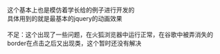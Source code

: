 <br>这个基本上也是模仿着学长给的例子进行开发的
<br>具体用到的就是最基本的jquery的动画效果
<br>
<br>不足：这个出现了一些问题，在火狐浏览器中运行正常，在谷歌中被弄消失的border在点击之后又出现类，这个暂时还没有解决
